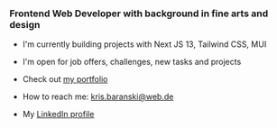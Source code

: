### Frontend Web Developer with background in fine arts and design

- I'm currently building projects with Next JS 13, Tailwind CSS, MUI
- I'm open for job offers, challenges, new tasks and projects

- Check out [my portfolio](https://krisbaranski.com)
- How to reach me: [kris.baranski@web.de](mailto:kris.baranski@web.de)
- My [LinkedIn profile](https://www.linkedin.com/in/krisbaranski)
